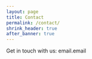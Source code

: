 ```yaml
---
layout: page
title: Contact
permalink: /contact/
shrink_header: true
after_banner: true
---
```


Get in touch with us: email.email
